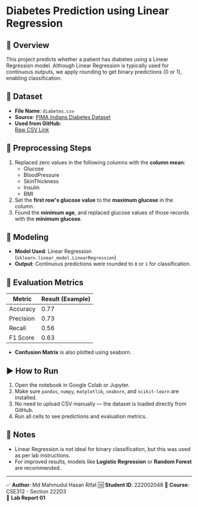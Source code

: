 # Diabetes Prediction using Linear Regression

## 📘 Overview
This project predicts whether a patient has diabetes using a Linear Regression model. Although Linear Regression is typically used for continuous outputs, we apply rounding to get binary predictions (0 or 1), enabling classification.

## 📁 Dataset
- **File Name**: `diabetes.csv`
- **Source**: [PIMA Indians Diabetes Dataset](https://www.kaggle.com/datasets/uciml/pima-indians-diabetes-database)
- **Used from GitHub**:  
  [Raw CSV Link](https://raw.githubusercontent.com/MdMahmudulHasanRifat/Lab_Report_1/refs/heads/main/diabetes.csv)

## 🧹 Preprocessing Steps
1. Replaced zero values in the following columns with the **column mean**:
   - Glucose
   - BloodPressure
   - SkinThickness
   - Insulin
   - BMI
2. Set the **first row's glucose value** to the **maximum glucose** in the column.
3. Found the **minimum age**, and replaced glucose values of those records with the **minimum glucose**.

## 🧠 Modeling
- **Model Used**: Linear Regression (`sklearn.linear_model.LinearRegression`)
- **Output**: Continuous predictions were rounded to `0` or `1` for classification.

## 🧪 Evaluation Metrics
| Metric     | Result (Example) |
|------------|------------------|
| Accuracy   | 0.77             |
| Precision  | 0.73             |
| Recall     | 0.56             |
| F1 Score   | 0.63             |

- **Confusion Matrix** is also plotted using seaborn.

## ▶️ How to Run
1. Open the notebook in Google Colab or Jupyter.
2. Make sure `pandas`, `numpy`, `matplotlib`, `seaborn`, and `scikit-learn` are installed.
3. No need to upload CSV manually — the dataset is loaded directly from GitHub.
4. Run all cells to see predictions and evaluation metrics.

## 📌 Notes
- Linear Regression is not ideal for binary classification, but this was used as per lab instructions.
- For improved results, models like **Logistic Regression** or **Random Forest** are recommended.

---

✅ **Author**: Md Mahmudul Hasan Rifat
🆔 **Student ID**: 222002048 
📘 **Course**: CSE312 - Section 222D3  
📝 **Lab Report 01**
